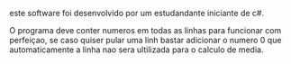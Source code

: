 este software foi desenvolvido por um estudandante iniciante de c#.

O programa deve conter numeros em todas as linhas para funcionar com perfeiçao, se caso quiser pular uma linh bastar adicionar o numero 0 que automaticamente a linha nao sera ultilizada para o calculo de media.